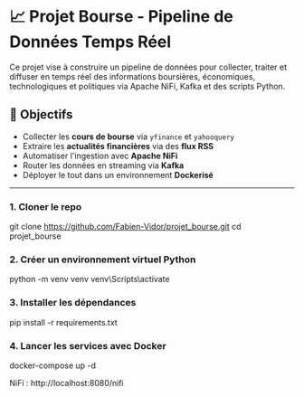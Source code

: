 # 📈 Projet Bourse - Pipeline de Données Temps Réel

Ce projet vise à construire un pipeline de données pour collecter, traiter et diffuser en temps réel des informations boursières, économiques, technologiques et politiques via Apache NiFi, Kafka et des scripts Python.

## 🚀 Objectifs

- Collecter les **cours de bourse** via `yfinance` et `yahooquery`
- Extraire les **actualités financières** via des **flux RSS**
- Automatiser l'ingestion avec **Apache NiFi**
- Router les données en streaming via **Kafka**
- Déployer le tout dans un environnement **Dockerisé**

---



### 1. Cloner le repo

git clone https://github.com/Fabien-Vidor/projet_bourse.git
cd projet_bourse
### 2. Créer un environnement virtuel Python

python -m venv venv
venv\Scripts\activate  
### 3. Installer les dépendances

pip install -r requirements.txt
### 4. Lancer les services avec Docker
docker-compose up -d

NiFi : http://localhost:8080/nifi